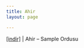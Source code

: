 ```yaml
---
title: Ahir
layout: page

---
```

<a href="https://cloud.mail.ru/public/61179934e543/Ahir%20-%20Sample%20Ordusu" target="_blank">[indir]</a> | Ahir &#8211; Sample Ordusu